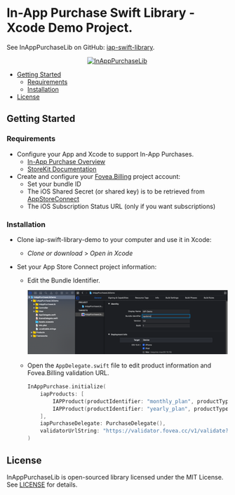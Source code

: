 # In-App Purchase Swift Library - Xcode Demo Project.
See InAppPurchaseLib on GitHub: [iap-swift-library](https://github.com/iridescent-dev/iap-swift-library).

<p align="center">
  <a href="https://github.com/iridescent-dev/iap-swift-library">
    <img src="https://github.com/iridescent-dev/iap-swift-library/blob/master/InAppPurchaseLib.png" width="640" title="InAppPurchaseLib">
  </a>
</p>

- [Getting Started](#getting-started)
  - [Requirements](#requirements)
  - [Installation](#installation)
- [License](#license)


## Getting Started

### Requirements
* Configure your App and Xcode to support In-App Purchases.
  * [In-App Purchase Overview](https://developer.apple.com/in-app-purchase)
  * [StoreKit Documentation](https://developer.apple.com/documentation/storekit/in-app_purchase)
* Create and configure your [Fovea.Billing](https://billing.fovea.cc) project account:
  * Set your bundle ID
  * The iOS Shared Secret (or shared key) is to be retrieved from [AppStoreConnect](https://appstoreconnect.apple.com/)
  * The iOS Subscription Status URL (only if you want subscriptions)


### Installation
* Clone iap-swift-library-demo to your computer and use it in Xcode:
  * *Clone or download* > *Open in Xcode*
  
* Set your App Store Connect project information:
  * Edit the Bundle Identifier.
    <p align="center">
      <img src="screenshot.png" width="640" title="screenshot">
    </p>
  * Open the `AppDelegate.swift` file to edit product information and Fovea.Billing validation URL.
  
    ``` swift
    InAppPurchase.initialize(
        iapProducts: [
            IAPProduct(productIdentifier: "monthly_plan", productType: .autoRenewableSubscription),
            IAPProduct(productIdentifier: "yearly_plan", productType: .autoRenewableSubscription)
        ],
        iapPurchaseDelegate: PurchaseDelegate(),
        validatorUrlString: "https://validator.fovea.cc/v1/validate?appName=iapdemo&apiKey=12345678"
    )
    ```


## License
InAppPurchaseLib is open-sourced library licensed under the MIT License. See [LICENSE](LICENSE) for details.
